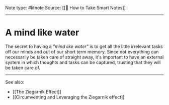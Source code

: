 Note type: #litnote
Source: [[📖 How to Take Smart Notes]]

---
# A mind like water
The secret to having a *"mind like water"* is to get all the little irrelevant tasks off our minds and out of our short term memory. Since not everything can necessarily be taken care of straight away, it's important to have an external system in which thoughts and tasks can be captured, trusting that they will be taken care of.

---
See also:
- [[The Ziegarnik Effect]]
- [[Circumventing and Leveraging the Ziegarnik effect]]